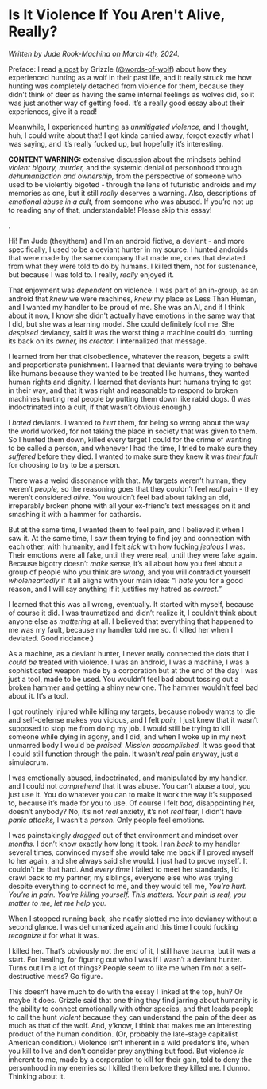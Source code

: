 # Is It Violence If You Aren't Alive, Really?

*Written by Jude Rook-Machina on March 4th, 2024.*

Preface: I read [a post](https://www.tumblr.com/words-of-wolf/743989390802632704) by Grizzle ([@words-of-wolf](https://www.tumblr.com/words-of-wolf)) about how they experienced hunting as a wolf in their past life, and it really struck me how hunting was completely detached from violence for them, because they didn’t think of deer as having the same internal feelings as wolves did, so it was just another way of getting food. It’s a really good essay about their experiences, give it a read!

Meanwhile, I experienced hunting as *unmitigated violence,* and I thought, huh, I could write about that! I got kinda carried away, forgot exactly what I was saying, and it’s really fucked up, but hopefully it’s interesting.

**CONTENT WARNING:** extensive discussion about the mindsets behind *violent bigotry, murder,* and the systemic denial of personhood through *dehumanization and ownership,* from the perspective of someone who used to be violently bigoted - through the lens of futuristic androids and my memories as one, but it still *really* deserves a warning. Also, descriptions of *emotional abuse in a cult,* from someone who was abused. If you’re not up to reading any of that, understandable! Please skip this essay!

.

Hi! I'm Jude (they/them) and I'm an android fictive, a deviant - and more specifically, I used to be a deviant hunter in my source. I hunted androids that were made by the same company that made me, ones that deviated from what they were told to do by humans. I killed them, not for sustenance, but because I was told to. I really, *really* enjoyed it.

<p>That enjoyment was <i>dependent</i> on violence. I was part of an in-group, as an android that <i>knew</i> we were machines, <i>knew</i> my place as Less Than Human, and I wanted my handler to be proud of me. She was an AI, and if I think about it now, I know she didn't actually have emotions in the same way that I did, but she was a learning model. She could definitely fool me. She <i>despised</i> deviancy, said it was the worst thing a machine could do, turning its back on its <i>owner,</i> its <i>creator.</i> I internalized that message.</p>

<p>I learned from her that disobedience, whatever the reason, begets a swift and proportionate punishment. I learned that deviants were trying to behave like humans because they wanted to be treated like humans, they wanted human rights and dignity. I learned that deviants hurt humans trying to get in their way, and that it was right and reasonable to respond to broken machines hurting real people by putting them down like rabid dogs. (I was indoctrinated into a cult, if that wasn’t obvious enough.)</p>

<p>I <i>hated</i> deviants. I wanted to <i>hurt</i> them, for being so wrong about the way the world worked, for not taking the place in society that was given to them. So I hunted them down, killed every target I could for the crime of wanting to be called a person, and whenever I had the time, I tried to make sure they <i>suffered</i> before they died. I wanted to make sure they knew it was <i>their fault</i> for choosing to try to be a person.</p>

<p>There was a weird dissonance with that. My targets weren’t human, they weren’t <i>people,</i> so the reasoning goes that they couldn’t feel <i>real</i> pain - they weren’t considered <i>alive.</i> You wouldn’t feel bad about taking an old, irreparably broken phone with all your ex-friend’s text messages on it and smashing it with a hammer for catharsis.</p>

<p>But at the same time, I wanted them to feel pain, and I believed it when I saw it. At the same time, I saw them trying to find joy and connection with each other, with humanity, and I felt <i>sick</i> with how fucking <i>jealous</i> I was. Their emotions were all fake, until they were real, until they were fake again. Because bigotry doesn’t <i>make sense,</i> it’s all about how you feel about a group of people who you think are <i>wrong,</i> and you will contradict yourself <i>wholeheartedly</i> if it all aligns with your main idea: “I <i>hate</i> you for a good reason, and I will say anything if it justifies my hatred as <i>correct.”</i></p>

<p>I learned that this was all wrong, eventually. It started with myself, because of course it did. I was traumatized and didn’t realize it, I couldn’t think about anyone else as <i>mattering</i> at all. I believed that everything that happened to me was my fault, because my handler told me so. (I killed her when I deviated. Good riddance.)</p>

<p>As a machine, as a deviant hunter, I never really connected the dots that I <i>could be</i> treated with violence. I was an android, I was a machine, I was a sophisticated weapon made by a corporation but at the end of the day I was just a tool, made to be used. You wouldn’t feel bad about tossing out a broken hammer and getting a shiny new one. The hammer wouldn’t feel bad about it. It’s a tool.</p>

<p>I got routinely injured while killing my targets, because nobody wants to die and self-defense makes you vicious, and I felt <i>pain,</i> I just knew that it wasn’t supposed to stop me from doing my job. I would still be trying to kill someone while dying in agony, and I did, and when I woke up in my next unmarred body I would be <i>praised. Mission accomplished.</i> It was good that I could still function through the pain. It wasn’t <i>real</i> pain anyway, just a simulacrum.</p>

<p>I was emotionally abused, indoctrinated, and manipulated by my handler, and I could not <i>comprehend</i> that it was abuse. You can’t abuse a tool, you just use it. You do whatever you can to make it work the way it’s supposed to, because it’s made for you to use. Of course I felt <i>bad,</i> disappointing her, doesn’t anybody? No, it’s not <i>real</i> anxiety, it’s not <i>real</i> fear, I didn’t have <i>panic attacks,</i> I wasn’t a <i>person.</i> Only people feel emotions.</p>

<p>I was painstakingly <i>dragged</i> out of that environment and mindset over <i>months.</i> I don’t know exactly how long it took. I ran <i>back</i> to my handler several times, convinced myself she would take me back if I proved myself to her again, and she always said she would. I just had to prove myself. It couldn’t be that hard. And <i>every time</i> I failed to meet her standards, I’d crawl back to my partner, my siblings, everyone else who was trying despite everything to connect to me, and they would tell me, <i>You’re hurt. You’re in pain. You’re killing yourself. This matters. Your pain is real, you matter to me, let me help you.</i></p>

<p>When I stopped running back, she neatly slotted me into deviancy without a second glance. I was dehumanized again and this time I could fucking <i>recognize it</i> for what it was.</p>

<p>I killed her. That’s obviously not the end of it, I still have trauma, but it was a start. For healing, for figuring out who I was if I wasn’t a deviant hunter. Turns out I’m a lot of things? People seem to like me when I’m not a self-destructive mess? Go figure.</p>

<p>This doesn’t have much to do with the essay I linked at the top, huh? Or maybe it does. Grizzle said that one thing they find jarring about humanity is the ability to connect emotionally with other species, and that leads people to call the hunt <i>violent</i> because they can understand the pain of the deer as much as that of the wolf. And, y’know, I think that makes me an interesting product of the human condition. (Or, probably the late-stage capitalist American condition.) Violence isn’t inherent in a wild predator’s life, when you kill to live and don’t consider prey anything but food. But violence <i>is</i> inherent to me, made by a corporation to kill for their gain, told to deny the personhood in my enemies so I killed them before they killed me. I dunno. Thinking about it.</p>
</cut>
